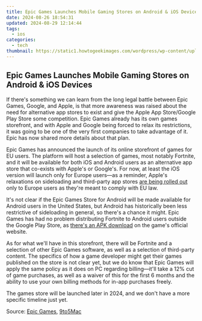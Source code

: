 ```yaml
---
title: Epic Games Launches Mobile Gaming Stores on Android & iOS Devices
date: 2024-08-26 18:54:31
updated: 2024-08-29 12:14:44
tags:
  - ios
categories:
  - tech
thumbnail: https://static1.howtogeekimages.com/wordpress/wp-content/uploads/2024/03/epic-games-store-hero.jpg
---
```


## Epic Games Launches Mobile Gaming Stores on Android & iOS Devices

If there's something we can learn from the long legal battle between Epic Games, Google, and Apple, is that more awareness was raised about the need for alternative app stores to exist and give the Apple App Store/Google Play Store some competition. Epic Games already has its own games storefront, and with Apple and Google being forced to relax its restrictions, it was going to be one of the very first companies to take advantage of it. Epic has now shared more details about that plan.

 Epic Games has announced the launch of its online storefront of games for EU users. The platform will host a selection of games, most notably Fortnite, and it will be available for both iOS and Android users as an alternative app store that co-exists with Apple's or Google's. For now, at least the iOS version will launch only for Europe users—as a reminder, Apple's relaxations on sideloading and third-party app stores [are being rolled out](https://extra-lessons.techidaily.com/the-final-cut-editors-toolkit-10-plugin-winners/) only to Europe users as they're meant to comply with EU law.

 It's not clear if the Epic Games Store for Android will be made available for Android users in the United States, but Android has historically been less restrictive of sideloading in general, so there's a chance it might. Epic Games has had no problem distributing Fortnite to Android users outside the Google Play Store, as [there's an APK download](https://www.fortnite.com/mobile/android) on the game's official website.

 As for what we'll have in this storefront, there will be Fortnite and a selection of other Epic Games software, as well as a selection of third-party content. The specifics of how a game developer might get their games published on the store is not clear yet, but we do know that Epic Games will apply the same policy as it does on PC regarding billing—it'll take a 12% cut of game purchases, as well as a waiver of this for the first 6 months and the ability to use your own billing methods for in-app purchases freely.

 The games store will be launched later in 2024, and we don't have a more specific timeline just yet.

 Source: [Epic Games](https://twitter.com/EpicGames/status/1770500825166545305), [9to5Mac](https://9to5mac.com/2024/03/20/epic-will-take-12-cut-of-epic-games-store-sales-when-it-launches-on-iphone-this-year/)

<ins class="adsbygoogle"
     style="display:block"
     data-ad-format="autorelaxed"
     data-ad-client="ca-pub-7571918770474297"
     data-ad-slot="1223367746"></ins>



<ins class="adsbygoogle"
     style="display:block"
     data-ad-client="ca-pub-7571918770474297"
     data-ad-slot="8358498916"
     data-ad-format="auto"
     data-full-width-responsive="true"></ins>
